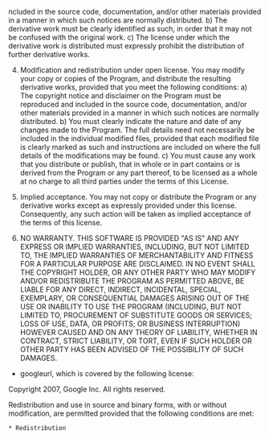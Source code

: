 ncluded in the source code, documentation, and/or other materials
      provided in a manner in which such notices are normally distributed.
   b) The derivative work must be clearly identified as such, in order that
      it may not be confused with the original work.
   c) The license under which the derivative work is distributed must
      expressly prohibit the distribution of further derivative works.

4. Modification and redistribution under open license.
   You may modify your copy or copies of the Program, and distribute
   the resulting derivative works, provided that you meet the
   following conditions:
   a) The copyright notice and disclaimer on the Program must be reproduced
      and included in the source code, documentation, and/or other materials
      provided in a manner in which such notices are normally distributed.
   b) You must clearly indicate the nature and date of any changes made
      to the Program.  The full details need not necessarily be included in
      the individual modified files, provided that each modified file is
      clearly marked as such and instructions are included on where the
      full details of the modifications may be found.
   c) You must cause any work that you distribute or publish, that in whole
      or in part contains or is derived from the Program or any part
      thereof, to be licensed as a whole at no charge to all third
      parties under the terms of this License.

5. Implied acceptance.
   You may not copy or distribute the Program or any derivative works except
   as expressly provided under this license.  Consequently, any such action
   will be taken as implied acceptance of the terms of this license.

6. NO WARRANTY.
   THIS SOFTWARE IS PROVIDED "AS IS" AND ANY EXPRESS OR IMPLIED WARRANTIES,
   INCLUDING, BUT NOT LIMITED TO, THE IMPLIED WARRANTIES OF MERCHANTABILITY
   AND FITNESS FOR A PARTICULAR PURPOSE ARE DISCLAIMED.  IN NO EVENT SHALL
   THE COPYRIGHT HOLDER, OR ANY OTHER PARTY WHO MAY MODIFY AND/OR
   REDISTRIBUTE THE PROGRAM AS PERMITTED ABOVE, BE LIABLE FOR ANY DIRECT,
   INDIRECT, INCIDENTAL, SPECIAL, EXEMPLARY, OR CONSEQUENTIAL DAMAGES
   ARISING OUT OF THE USE OR INABILITY TO USE THE PROGRAM (INCLUDING, BUT
   NOT LIMITED TO, PROCUREMENT OF SUBSTITUTE GOODS OR SERVICES; LOSS OF
   USE, DATA, OR PROFITS; OR BUSINESS INTERRUPTION) HOWEVER CAUSED AND
   ON ANY THEORY OF LIABILITY, WHETHER IN CONTRACT, STRICT LIABILITY, OR
   TORT, EVEN IF SUCH HOLDER OR OTHER PARTY HAS BEEN ADVISED OF THE
   POSSIBILITY OF SUCH DAMAGES.

- googleurl, which is covered by the following license:   
   
Copyright 2007, Google Inc.
All rights reserved.

Redistribution and use in source and binary forms, with or without
modification, are permitted provided that the following conditions are
met:

    * Redistribution